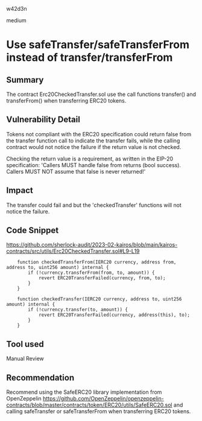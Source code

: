 w42d3n

medium

# Use safeTransfer/safeTransferFrom instead of transfer/transferFrom

## Summary

The contract Erc20CheckedTransfer.sol use the call functions transfer() and transferFrom() when transferring ERC20 tokens.

## Vulnerability Detail

Tokens not compliant with the ERC20 specification could return false from the transfer function call to indicate the transfer fails,  while the calling contract would not notice the failure if the return value is not checked. 

Checking the return value is a requirement, as written in the EIP-20 specification:
'Callers MUST handle false from returns (bool success). Callers MUST NOT assume that false is never returned!'

## Impact

The transfer could fail and but the 'checkedTransfer' functions will not notice the failure.

## Code Snippet

https://github.com/sherlock-audit/2023-02-kairos/blob/main/kairos-contracts/src/utils/Erc20CheckedTransfer.sol#L9-L19

```solidity
    function checkedTransferFrom(IERC20 currency, address from, address to, uint256 amount) internal {
        if (!currency.transferFrom(from, to, amount)) {
            revert ERC20TransferFailed(currency, from, to);
        }
    }

    function checkedTransfer(IERC20 currency, address to, uint256 amount) internal {
        if (!currency.transfer(to, amount)) {
            revert ERC20TransferFailed(currency, address(this), to);
        }
    }
```

## Tool used

Manual Review

## Recommendation

Recommend using the SafeERC20 library implementation from OpenZeppelin 
https://github.com/OpenZeppelin/openzeppelin-contracts/blob/master/contracts/token/ERC20/utils/SafeERC20.sol
and calling safeTransfer or safeTransferFrom when transferring ERC20 tokens.

